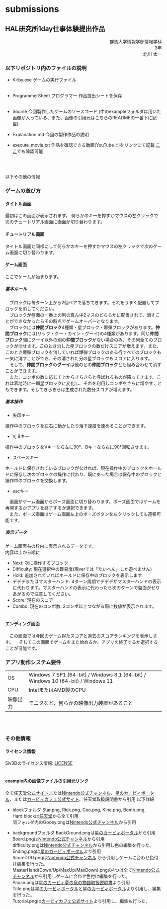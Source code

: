 # submissions
## HAL研究所1day仕事体験提出作品
<div style="text-align: right;">
群馬大学情報学部情報学科<br>3年<br>北川 太一
<br></div>

### 以下リポジトリ内のファイルの説明
- Kirby.exe
ゲームの実行ファイル<br><br>

- ProgrammerSheet
プログラマー 作品提出シートを保存<br><br>

- Sourse
今回製作したゲームのソースコード
(中のexampleフォルダは用いた画像が入っている、また、画像の引用元はこちらのREADMEの一番下に記載)
  
- Explanation.md
今回の製作作品の説明

- execute_movie.txt
作品を確認できる動画(YouTube上)をリンクにて記載
[ここ](https://youtu.be/T7SsR7F00gw)でも確認可能<br><br>

<br>

以下その他の情報
<br>

### ゲームの遊び方

#### タイトル画面

最初はこの画面が表示されます。
何らかのキーを押すかマウスの左クリックで次のチュートリアル画面に画面が切り替わります。

#### チュートリアル画面

タイトル画面と同様にして何らかのキーを押すかマウスの左クリックで次のゲーム画面に切り替わります。

#### ゲーム画面

ここでゲームが始まります。

##### 基本ルール

&emsp;ブロックは毎ターン上から2個ペアで落ちてきます。それをうまく配置してブロックを消してください。<br>
&emsp;ブロックが盤面の一番上の列の真ん中2マスのどちらかに配置されて、消すことができなかったらその時点でゲームオーバーとなります。<br>
&emsp;ブロックには**仲間ブロック**4種類・星ブロック・爆弾ブロックがあります。**仲間ブロック**には(リック・クー・カイン・グーイ)の4種類があります。同じ**仲間ブロック**間にグーイ以外の別の**仲間ブロック**がない場合のみ、その列全てのブロックが消せます。このとき消した星ブロックの数だけスコアが増えます。また、このとき爆弾ブロックを消していれば爆弾ブロックのある行すべてのブロックも一気に消すことができ、その消された分の星ブロックもスコアに入ります。<br>
&emsp;そして、**仲間ブロック**の**グーイ**は他のどの**仲間ブロック**とも組み合わせて消すことができます。<br>
&emsp;また、コンボの数に応じて上からきらきらと呼ばれるものが降ってきます。これは着地時に一瞬星ブロックに変化し、それを利用しコンボをさらに増やすこともできます。そしてきらきらは生成された数分スコアが増えます。<br>

##### 基本操作
- 矢印キー

操作中のブロックを左右に動かしたり落下速度を速めることができます。

- V, Bキー

操作中のブロックをVキーなら左に90°、Bキーなら右に90°回転させます。

- スペースキー

ホールドに保存されているブロックがなければ、現在操作中のブロックをホールドに保存し次のブロックの操作に代わり、既にあった場合は保存中のブロックと操作中のブロックを交換します。

- escキー

&emsp;画面がゲーム画面からポーズ画面に切り替わります。ポーズ画面ではゲームを再開するかアプリを終了するか選択できます。<br>
&emsp;また、ポーズ画面はゲーム画面左上のポーズボタンを左クリックしても遷移可能です。

##### 表示データ
ゲーム画面右の枠内に表示されるデータです。<br>
内容は上から順に
- Next: 次に操作するブロック
- Difficulty: 現在選択中の難易度(現verでは「たいへん」しか遊べません)
- Hold: 追加されていればホールドに保存中のブロックを表示します
- デデデまたはマスターハンド: 4ターン周期でデデデがマスターハンドの表示に代わります。マスターハンドの表示に代わったら次のターンで盤面がせりあがるので注意してください。
- Score: 現在のスコア
- Combo: 現在のコンボ数: 2コンボ以上つながる際に数値が表示されます。
<br><br>

#### エンディング画面

&emsp;この画面では今回のゲーム得たスコアと過去のスコアランキングを表示します。
&emsp;そしてこの画面でゲームをまた始めるか、アプリを終了するか選択することが可能です。

### アプリ動作システム要件

|||
|:----|:---|
|OS|Windows 7 SP1 (64-bit) / Windows 8.1 (64-bit) / Windows 10 (64-bit) / Windows 11|
|CPU|IntelまたはAMD製のCPU|
|映像出力|モニタなど、何らかの映像出力装置があること|

<br><br>

### その他情報

#### ライセンス情報

Siv3Dのライセンス情報:
[LICENSE](https://github.com/Siv3D/OpenSiv3D/blob/main/LICENSE)<br><br>

#### example内の画像ファイルの引用元リンク

全て[任天堂公式サイト](https://www.nintendo.co.jp/index.html)または[Nintendo公式チャンネル](https://www.youtube.com/@NintendoJP/featured)、[星のカービィポータル](https://www.kirby.jp/)、または[カービィカフェ公式サイト](https://kirbycafe.jp/)、任天堂取扱説明書から引用
以下詳細

- blockフォルダ
Star.png, Rick.png, Coo.png, Kine.png, Bomb.png, Hard.blockは[任天堂](https://www.nintendo.co.jp/wii/vc/vc_kak/vc_kak_03.html)から全て引用<br>
同フォルダ内のGooey.pngは[Nintendo公式チャンネル](https://www.youtube.com/watch?v=CXEfJ2qdVW8&t=9s)から引用<br>

- backgroundフォルダ
BackGround.pngは[星のカービィポータル](https://www.kirby.jp/special/extra_aw/thelandscapesofdreamland/)から引用<br>
Board.pngは[Nintendo公式チャンネル](https://www.youtube.com/watch?v=5vs-a0eLsH0)から引用<br>
difficulty.pngは[Nintendo公式チャンネル](https://youtu.be/5vs-a0eLsH0?si=NivlCrIddIdgLTTv)から引用し色の編集を行った。<br>
Ending.pngは[星のカービィポータル](https://www.kirby.jp/special/extra_aw/pupupufriends/)より引用<br>
ScoreDDD.pngは[Nintendo公式チャンネル](https://youtu.be/90unpm-6IwE?si=UJBdyOEu4Xu7txBC) から引用しゲームに合わせ色付け編集を行った。<br>
MasterHand(Down/Up/MaxUp/MaxDown).pngの4つは全て[Nintendo公式チャンネル](https://youtu.be/90unpm-6IwE?si=UJBdyOEu4Xu7txBC)から引用しゲームに合わせ色付け編集を行った。<br>
Pause.pngは[星のカービィ夢の泉の物語取扱説明書](http://setsumei.html.xdomain.jp/famicom/hoshinokirby/hoshinokirby.html#5)より引用<br>
Title.pngは[星のカービィポータル](https://www.kirby.jp/special/photoframe/)と[星のカービィポータル](https://www.kirby.jp/special/extra_aw/thelandscapesofdreamland/)より引用し、編集を行った。<br>
Tutorial.pngは[カービィカフェ公式サイト](https://www.hallab.co.jp/products/kirbycafecd/)より引用し、編集も行った。<br>

